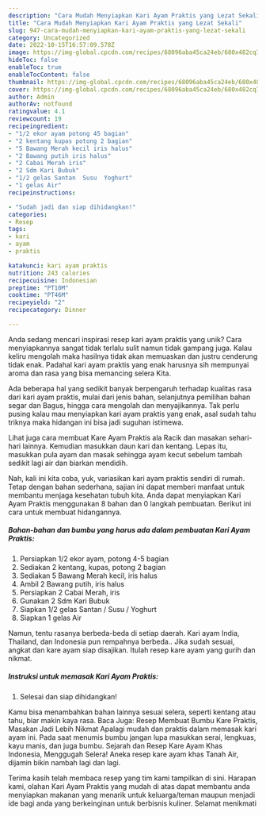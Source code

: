```yaml
---
description: "Cara Mudah Menyiapkan Kari Ayam Praktis yang Lezat Sekali"
title: "Cara Mudah Menyiapkan Kari Ayam Praktis yang Lezat Sekali"
slug: 947-cara-mudah-menyiapkan-kari-ayam-praktis-yang-lezat-sekali
category: Uncategorized
date: 2022-10-15T16:57:09.578Z
image: https://img-global.cpcdn.com/recipes/68096aba45ca24eb/680x482cq70/kari-ayam-praktis-foto-resep-utama.jpg
hideToc: false
enableToc: true
enableTocContent: false
thumbnail: https://img-global.cpcdn.com/recipes/68096aba45ca24eb/680x482cq70/kari-ayam-praktis-foto-resep-utama.jpg
cover: https://img-global.cpcdn.com/recipes/68096aba45ca24eb/680x482cq70/kari-ayam-praktis-foto-resep-utama.jpg
author: Admin
authorAv: notfound
ratingvalue: 4.1
reviewcount: 19
recipeingredient:
- "1/2 ekor ayam potong 45 bagian"
- "2 kentang kupas potong 2 bagian"
- "5 Bawang Merah kecil iris halus"
- "2 Bawang putih iris halus"
- "2 Cabai Merah iris"
- "2 Sdm Kari Bubuk"
- "1/2 gelas Santan  Susu  Yoghurt"
- "1 gelas Air"
recipeinstructions:

- "Sudah jadi dan siap dihidangkan!"
categories:
- Resep
tags:
- kari
- ayam
- praktis

katakunci: kari ayam praktis 
nutrition: 243 calories
recipecuisine: Indonesian
preptime: "PT10M"
cooktime: "PT46M"
recipeyield: "2"
recipecategory: Dinner

---
```





Anda sedang mencari inspirasi resep kari ayam praktis yang unik? Cara menyiapkannya sangat tidak terlalu sulit namun tidak gampang juga. Kalau keliru mengolah maka hasilnya tidak akan memuaskan dan justru cenderung tidak enak. Padahal kari ayam praktis yang enak harusnya sih mempunyai aroma dan rasa yang bisa memancing selera Kita.





Ada beberapa hal yang sedikit banyak berpengaruh terhadap kualitas rasa dari kari ayam praktis, mulai dari jenis bahan, selanjutnya pemilihan bahan segar dan Bagus, hingga cara mengolah dan menyajikannya. Tak perlu pusing kalau mau menyiapkan kari ayam praktis yang enak,      asal sudah tahu triknya maka hidangan ini bisa jadi suguhan istimewa.














Lihat juga cara membuat Kare Ayam Praktis ala Racik dan masakan sehari-hari lainnya. Kemudian masukkan daun kari dan kentang. Lepas itu, masukkan pula ayam dan masak sehingga ayam kecut sebelum tambah sedikit lagi air dan biarkan mendidih.






Nah, kali ini kita coba, yuk, variasikan kari ayam praktis sendiri di rumah. Tetap dengan bahan sederhana, sajian ini dapat memberi manfaat untuk membantu menjaga kesehatan tubuh kita. Anda dapat menyiapkan Kari Ayam Praktis menggunakan 8 bahan dan 0 langkah pembuatan. Berikut ini cara untuk membuat hidangannya.

<!--inarticleads1-->

##### Bahan-bahan dan bumbu yang harus ada dalam pembuatan Kari Ayam Praktis:

1. Persiapkan 1/2 ekor ayam, potong 4-5 bagian
1. Sediakan 2 kentang, kupas, potong 2 bagian
1. Sediakan 5 Bawang Merah kecil, iris halus
1. Ambil 2 Bawang putih, iris halus
1. Persiapkan 2 Cabai Merah, iris
1. Gunakan 2 Sdm Kari Bubuk
1. Siapkan 1/2 gelas Santan / Susu / Yoghurt
1. Siapkan 1 gelas Air


Namun, tentu rasanya berbeda-beda di setiap daerah. Kari ayam India, Thailand, dan Indonesia pun rempahnya berbeda.. Jika sudah sesuai, angkat dan kare ayam siap disajikan. Itulah resep kare ayam yang gurih dan nikmat. 

<!--inarticleads2-->

##### Instruksi untuk memasak Kari Ayam Praktis:


1. Selesai dan siap dihidangkan!

Kamu bisa menambahkan bahan lainnya sesuai selera, seperti kentang atau tahu, biar makin kaya rasa. Baca Juga: Resep Membuat Bumbu Kare Praktis, Masakan Jadi Lebih Nikmat Apalagi mudah dan praktis dalam memasak kari ayam ini. Pada saat menumis bumbu jangan lupa masukkan serai, lengkuas, kayu manis, dan juga bumbu. Sejarah dan Resep Kare Ayam Khas Indonesia, Menggugah Selera! Aneka resep kare ayam khas Tanah Air, dijamin bikin nambah lagi dan lagi. 

Terima kasih telah membaca resep yang tim kami tampilkan di sini. Harapan kami, olahan Kari Ayam Praktis yang mudah di atas dapat membantu anda menyiapkan makanan yang menarik untuk keluarga/teman maupun menjadi ide bagi anda yang berkeinginan untuk berbisnis kuliner. Selamat menikmati
